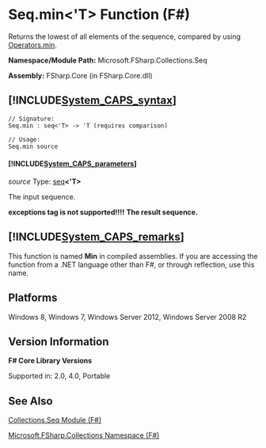 # Seq.min<'T> Function (F#)

Returns the lowest of all elements of the sequence, compared by using [Operators.min](http://msdn.microsoft.com/en-us/library/adea4fd7-bfad-4834-989c-7878aca81fed).

**Namespace/Module Path:** Microsoft.FSharp.Collections.Seq

**Assembly:** FSharp.Core (in FSharp.Core.dll)


## [!INCLUDE[System_CAPS_syntax](//System/Token/System_CAPS_syntax_md.md)]

```
// Signature:
Seq.min : seq<'T> -> 'T (requires comparison)

// Usage:
Seq.min source
```

#### [!INCLUDE[System_CAPS_parameters](//System/Token/System_CAPS_parameters_md.md)]
*source*
Type: [seq](http://msdn.microsoft.com/en-us/library/2f0c87c6-8a0d-4d33-92a6-10d1d037ce75)**&lt;'T&gt;**


The input sequence.



**exceptions tag is not supported!!!!**
**The result sequence.**
## [!INCLUDE[System_CAPS_remarks](//System/Token/System_CAPS_remarks_md.md)]
This function is named **Min** in compiled assemblies. If you are accessing the function from a .NET language other than F#, or through reflection, use this name.


## Platforms
Windows 8, Windows 7, Windows Server 2012, Windows Server 2008 R2


## Version Information
**F# Core Library Versions**

Supported in: 2.0, 4.0, Portable




## See Also
[Collections.Seq Module &#40;F&#35;&#41;](Collections.Seq+Module+28%F%2329%.md)

[Microsoft.FSharp.Collections Namespace &#40;F&#35;&#41;](Microsoft.FSharp.Collections+Namespace+28%F%2329%.md)

